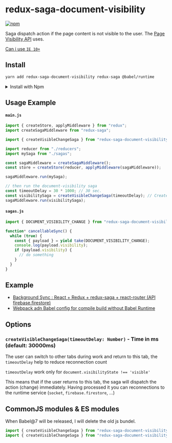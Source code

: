 # redux-saga-document-visibility

[![npm](https://img.shields.io/npm/v/redux-saga-document-visibility.svg)](https://www.npmjs.com/package/redux-saga-document-visibility)

Saga dispatch action if the page content is not visible to the user. The [Page Visibility API](https://developer.mozilla.org/en-US/docs/Web/API/Page_Visibility_API) uses.

[Can i use `IE 10+`](https://caniuse.com/#feat=pagevisibility)

## Install

```bash
yarn add redux-saga-document-visibility redux-saga @babel/runtime
```

<details>
    <summary>Install with Npm</summary>
    <pre>
    npm install redux-saga-document-visibility redux-saga @babel/runtime
    </pre>
</details>

## Usage Example

#### `main.js`

```js
import { createStore, applyMiddleware } from "redux";
import createSagaMiddleware from "redux-saga";

import { createVisibleChangeSaga } from "redux-saga-document-visibility";

import reducer from "./reducers";
import mySaga from "./sagas";

const sagaMiddleware = createSagaMiddleware();
const store = createStore(reducer, applyMiddleware(sagaMiddleware));

sagaMiddleware.run(mySaga);

// then run the document-visibility saga
const timeoutDelay = 30 * 1000; // 30 sec.
const visibilitySaga = createVisibleChangeSaga(timeoutDelay); // Create saga
sagaMiddleware.run(visibilitySaga);
```

#### `sagas.js`

```js
import { DOCUMENT_VISIBILITY_CHANGE } from "redux-saga-document-visibility";

function* cancellableSync() {
  while (true) {
    const { payload } = yield take(DOCUMENT_VISIBILITY_CHANGE);
    console.log(payload.visibility);
    if (payload.visibility) {
      // do something
    }
  }
}
```

## Example

- [Background Sync : React + Redux + redux-saga + react-router (API firebase.firestore)](https://github.com/retyui/redux-saga-document-visibility/tree/master/examples/react-redux-saga-router)
- [Webpack adn Babel config for compile build without Babel Runtime](https://github.com/retyui/redux-saga-document-visibility/blob/master/examples/webpack-build-without-babel-runtime/README.md)

## Options

### `createVisibleChangeSaga(timeoutDelay: Number)` - Time in ms (default: 30000ms)

The user can switch to other tabs during work and return to this tab, the `timeoutDelay` help to reduce reconnection count

`timeoutDelay` work only for `document.visibilityState !== 'visible'`

This means that if the user returns to this tab, the saga will dispatch the action (change) immediately. Having processed it you can reconnections to the runtime service (`socket`, `firebase.firestore`, ...)

## CommonJS modules & ES modules

When Babel@7 will be released, I will delete the old js bundel.

```js
import { createVisibleChangeSaga } from "redux-saga-document-visibility"; // CommonJS
import { createVisibleChangeSaga } from "redux-saga-document-visibility/esm"; // ESM
```
